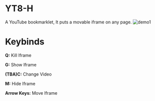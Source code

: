 # YT8-H
A YouTube bookmarklet, It puts a movable iframe on any page.
![demo1](https://user-images.githubusercontent.com/118825279/205930897-5e9a826e-81f4-4119-bc08-3fc6276b3f1c.png)

# Keybinds
**Q:** Kill Iframe <br />  

**G:** Show Iframe <br />  

**(TBA)C:** Change Video <br />  

**M:** Hide Iframe <br />  

**Arrow Keys:** Move Iframe <br />  

